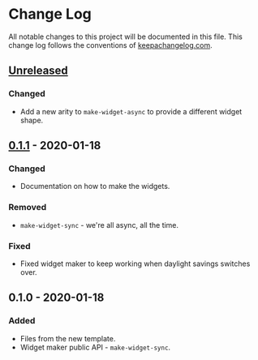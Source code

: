 # Change Log
All notable changes to this project will be documented in this file. This change log follows the conventions of [keepachangelog.com](http://keepachangelog.com/).

## [Unreleased]
### Changed
- Add a new arity to `make-widget-async` to provide a different widget shape.

## [0.1.1] - 2020-01-18
### Changed
- Documentation on how to make the widgets.

### Removed
- `make-widget-sync` - we're all async, all the time.

### Fixed
- Fixed widget maker to keep working when daylight savings switches over.

## 0.1.0 - 2020-01-18
### Added
- Files from the new template.
- Widget maker public API - `make-widget-sync`.

[Unreleased]: https://github.com/your-name/double-booked/compare/0.1.1...HEAD
[0.1.1]: https://github.com/your-name/double-booked/compare/0.1.0...0.1.1
